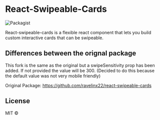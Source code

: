 # React-Swipeable-Cards

![Packagist](https://img.shields.io/packagist/l/doctrine/orm.svg)

React-swipeable-cards is a flexible react component that lets you build custom interactive cards that can be swipeable.

## Differences between the orignal package

This fork is the same as the original but a swipeSensitivity prop has been added. If not provided the value will be 300. (Decided to do this because the default value was not very mobile friendly)

Original Package: https://github.com/ravelinx22/react-swipeable-cards

## License

MIT ©
